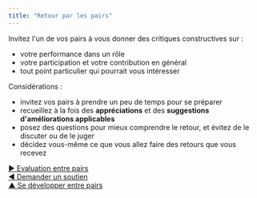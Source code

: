 ```yaml
---
title: "Retour par les pairs"
---
```



Invitez l'un de vos pairs à vous donner des critiques constructives sur :

- votre performance dans un rôle
- votre participation et votre contribution en général
- tout point particulier qui pourrait vous intéresser

Considérations :

- invitez vos pairs à prendre un peu de temps pour se préparer
- recueillez à la fois des **appréciations** et des **suggestions d'améliorations applicables**
- posez des questions pour mieux comprendre le retour, et évitez de le discuter ou de le juger
- décidez vous-même ce que vous allez faire des retours que vous recevez

[&#9654; Evaluation entre pairs](peer-review.html)<br/>[&#9664; Demander un soutien](ask-for-help.html)<br/>[&#9650; Se développer entre pairs](peer-development.html)

